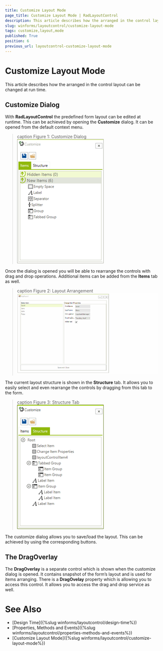 ```yaml
---
title: Customize Layout Mode
page_title: Customize Layout Mode | RadLayoutControl
description: This article describes how the arranged in the control layout can be changed at run-time.
slug: winforms/layoutcontrol/customize-layout-mode
tags: customize,layout,mode
published: True
position: 6
previous_url: layoutcontrol-customize-layout-mode
---
```


# Customize Layout Mode

This article describes how the arranged in the control layout can be changed at run time.    

## Customize Dialog

With __RadLayoutControl__ the predefined form layout can be edited at runtime. This can be achieved by opening the __Customize__ dialog. It can be opened from the default context menu.
        
>caption Figure 1: Customize Dialog
![layoutcontrol-customize-laoyut-mode 001](images/layoutcontrol-customize-laoyut-mode001.png)

Once the dialog is opened you will be able to rearrange the controls with drag and drop operations. Additional items can be added from the __Items__ tab as well.
        
>caption Figure 2: Layout Arrangement
![layoutcontrol-customize-laoyut-mode 002](images/layoutcontrol-customize-laoyut-mode002.gif)

The current layout structure is shown in the __Structure__ tab. It allows you to easily select and even rearrange the controls by dragging from this tab to the form.
        
>caption Figure 3: Structure Tab
![layoutcontrol-customize-laoyut-mode 003](images/layoutcontrol-customize-laoyut-mode003.png)

The customize dialog allows you to save/load the layout. This can be achieved by using the corresponding buttons.

## The DragOverlay

The __DragOverlay__ is a separate control which is shown when the customize dialog is opened. It contains snapshot of the form’s layout and is used for items arranging. There is a __DragOvelay__ property which is allowing you to access this control. It allows you to access the drag and drop service as well.
        
# See Also

* [Design Time]({%slug winforms/layoutcontrol/design-time%})
* [Properties, Methods and Events]({%slug winforms/layoutcontrol/properties-methods-and-events%})
* [Customize Layout Mode]({%slug winforms/layoutcontrol/customize-layout-mode%})
